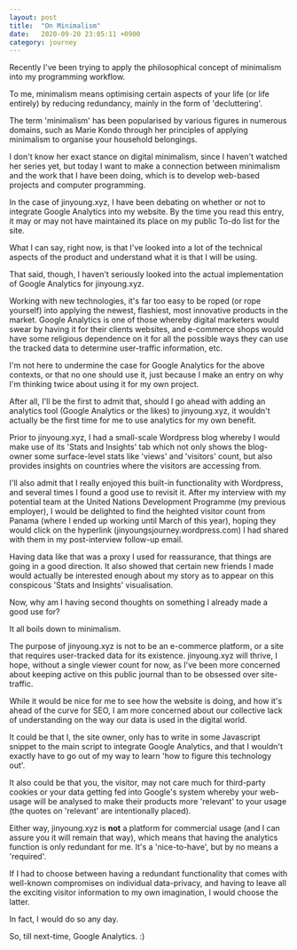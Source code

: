 ```yaml
---
layout: post
title:  "On Minimalism"
date:   2020-09-20 23:05:11 +0900
category: journey
---
```


Recently I've been trying to apply the philosophical concept of minimalism into my programming workflow. 

To me, minimalism means optimising certain aspects of your life (or life entirely) by reducing redundancy, mainly in the form of 'decluttering'. 

The term 'minimalism' has been popularised by various figures in numerous domains, such as Marie Kondo through her principles of applying minimalism to organise your household belongings.

I don't know her exact stance on digital minimalism, since I haven't watched her series yet, but today I want to make a connection between minimalism and the work that I have been doing, which is to develop web-based projects and computer programming. 

In the case of jinyoung.xyz, I have been debating on whether or not to integrate Google Analytics into my website. By the time you read this entry, it may or may not have maintained its place on my public To-do list for the site.

What I can say, right now, is that I've looked into a lot of the technical aspects of the product and understand what it is that I will be using. 

That said, though, I haven't seriously looked into the actual implementation of Google Analytics for jinyoung.xyz.

Working with new technologies, it's far too easy to be roped (or rope yourself) into applying the newest, flashiest, most innovative products in the market. Google Analytics is one of those whereby digital marketers would swear by having it for their clients websites, and e-commerce shops would have some religious dependence on it for all the possible ways they can use the tracked data to determine user-traffic information, etc. 

I'm not here to undermine the case for Google Analytics for the above contexts, or that no one should use it, just because I make an entry on why I'm thinking twice about using it for my own project. 

After all, I'll be the first to admit that, should I go ahead with adding an analytics tool (Google Analytics or the likes) to jinyoung.xyz, it wouldn't actually be the first time for me to use analytics for my own benefit. 

Prior to jinyoung.xyz, I had a small-scale Wordpress blog whereby I would make use of its 'Stats and Insights' tab which not only shows the blog-owner some surface-level stats like 'views' and 'visitors' count, but also provides insights on countries where the visitors are accessing from. 

I'll also admit that I really enjoyed this built-in functionality with Wordpress, and several times I found a good use to revisit it. After my interview with my potential team at the United Nations Development Programme (my previous employer), I would be delighted to find the heighted visitor count from Panama (where I ended up working until March of this year), hoping they would click on the hyperlink (jinyoungsjourney.wordpress.com) I had shared with them in my post-interview follow-up email. 

Having data like that was a proxy I used for reassurance, that things are going in a good direction. It also showed that certain new friends I made would actually be interested enough about my story as to appear on this conspicous 'Stats and Insights' visualisation. 

Now, why am I having second thoughts on something I already made a good use for? 

It all boils down to minimalism. 

The purpose of jinyoung.xyz is not to be an e-commerce platform, or a site that requires user-tracked data for its existence. jinyoung.xyz will thrive, I hope, without a single viewer count for now, as I've been more concerned about keeping active on this public journal than to be obsessed over site-traffic. 

While it would be nice for me to see how the website is doing, and how it's ahead of the curve for SEO, I am more concerned about our collective lack of understanding on the way our data is used in the digital world. 

It could be that I, the site owner, only has to write in some Javascript snippet to the main script to integrate Google Analytics, and that I wouldn't exactly have to go out of my way to learn 'how to figure this technology out'. 

It also could be that you, the visitor, may not care much for third-party cookies or your data getting fed into Google's system whereby your web-usage will be analysed to make their products more 'relevant' to your usage (the quotes on 'relevant' are intentionally placed). 

Either way, jinyoung.xyz is **not** a platform for commercial usage (and I can assure you it will remain that way), which means that having the analytics function is only redundant for me. It's a 'nice-to-have', but by no means a 'required'.

If I had to choose between having a redundant functionality that comes with well-known compromises on individual data-privacy, and having to leave all the exciting visitor information to my own imagination, I would choose the latter. 

In fact, I would do so any day. 

So, till next-time, Google Analytics. :) 

